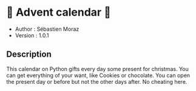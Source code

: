# 🎄 Advent calendar 🎄


- Author : Sébastien Moraz
- Version : 1.0.1




## Description

This calendar on Python gifts every day some present for christmas. You can get everything of your want, like Cookies or chocolate. You can open the present day or before but not the other days after. No cheating here.  
